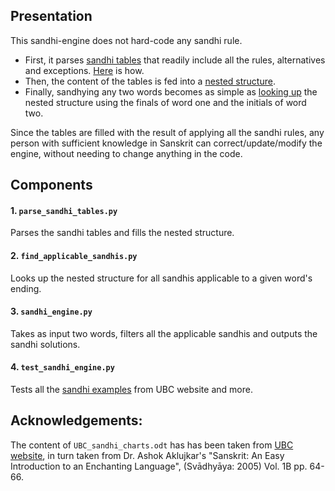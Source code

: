## Presentation 
This sandhi-engine does not hard-code any sandhi rule. 

* First, it parses [sandhi tables](./sanskrit_sandhi_charts/csv) that readily include all the rules, alternatives and exceptions. [Here](./resources/sanskrit_sandhi_charts/readme.md) is how.
* Then, the content of the tables is fed into a [nested structure](./sandhi_rules/readme.md).
* Finally, sandhying any two words becomes as simple as [looking up](./test_sandhi_engine.py#L18) the nested structure using the finals of word one and the initials of word two.  

Since the tables are filled with the result of applying all the sandhi rules, any person with sufficient knowledge in Sanskrit can correct/update/modify the engine, without needing to change anything in the code.

## Components

#### 1. `parse_sandhi_tables.py`
Parses the sandhi tables and fills the nested structure.

#### 2. `find_applicable_sandhis.py`
Looks up the nested structure for all sandhis applicable to a given word's ending.

#### 3. `sandhi_engine.py`
Takes as input two words, filters all the applicable sandhis and outputs the sandhi solutions.

#### 4. `test_sandhi_engine.py`
Tests all the [sandhi examples](https://ubcsanskrit.ca/lesson3/sandhirules.html) from UBC website and more.

## Acknowledgements:

The content of `UBC_sandhi_charts.odt` has has been taken from [UBC website](https://ubcsanskrit.ca/lesson3/sandhicharts.html), in turn taken from  Dr. Ashok Aklujkar's "Sanskrit: An Easy Introduction to an Enchanting Language", (Svādhyāya: 2005) Vol. 1B pp. 64-66.
